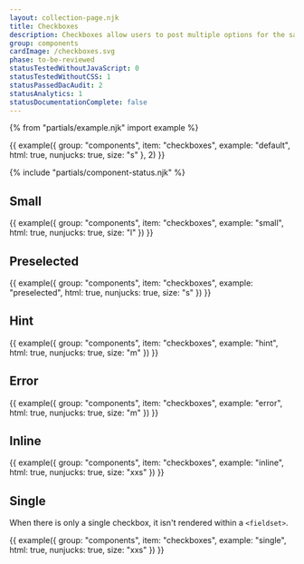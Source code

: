 ```yaml
---
layout: collection-page.njk
title: Checkboxes
description: Checkboxes allow users to post multiple options for the same field.
group: components
cardImage: /checkboxes.svg
phase: to-be-reviewed
statusTestedWithoutJavaScript: 0
statusTestedWithoutCSS: 1
statusPassedDacAudit: 2
statusAnalytics: 1
statusDocumentationComplete: false
---
```


{% from "partials/example.njk" import example %}

{{ example({ group: "components", item: "checkboxes", example: "default", html: true, nunjucks: true, size: "s" }, 2) }}

{% include "partials/component-status.njk" %}

## Small

{{ example({ group: "components", item: "checkboxes", example: "small", html: true, nunjucks: true, size: "l" }) }}

## Preselected

{{ example({ group: "components", item: "checkboxes", example: "preselected", html: true, nunjucks: true, size: "s" }) }}

## Hint

{{ example({ group: "components", item: "checkboxes", example: "hint", html: true, nunjucks: true, size: "m" }) }}

## Error

{{ example({ group: "components", item: "checkboxes", example: "error", html: true, nunjucks: true, size: "m" }) }}

## Inline

{{ example({ group: "components", item: "checkboxes", example: "inline", html: true, nunjucks: true, size: "xxs" }) }}

## Single

When there is only a single checkbox, it isn't rendered within a `<fieldset>`.

{{ example({ group: "components", item: "checkboxes", example: "single", html: true, nunjucks: true, size: "xxs" }) }}
